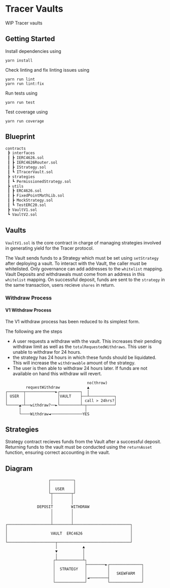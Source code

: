 # Tracer Vaults
WIP Tracer vaults

## Getting Started
Install dependencies using
```
yarn install
```

Check linting and fix linting issues using
```
yarn run lint
yarn run lint:fix
```

Run tests using
```
yarn run test
```

Test coverage using
```
yarn run coverage
```

## Blueprint

```ml
contracts
 ┣ interfaces
 ┃ ┣ IERC4626.sol
 ┃ ┣ IERC4626Router.sol
 ┃ ┣ IStrategy.sol
 ┃ ┗ ITracerVault.sol
 ┣ strategies
 ┃ ┗ PermissionedStrategy.sol
 ┣ utils
 ┃ ┣ ERC4626.sol
 ┃ ┣ FixedPointMathLib.sol
 ┃ ┣ MockStrategy.sol
 ┃ ┗ TestERC20.sol
 ┣ VaultV1.sol
 ┗ VaultV2.sol

```

## Vaults
`VaultV1.sol` is the core contract in charge of managing strategies involved in generating yield for the Tracer protocol.

The Vault sends funds to a Strategy which must be set using `setStrategy` after deploying a vault.
To interact with the Vault, the caller must be whitelisted. Only governance can add addresses to the `whitelist` mapping.
Vault Deposits and withdrawals must come from an address in this `whitelist` mapping.
On successful deposit, funds are sent to the `strategy` in the same transaction, users recieve `shares` in return.
### Withdraw Process
#### V1 Withdraw Process
The V1 withdraw process has been reduced to its simplest form.

The following are the steps
- A user requests a withdraw with the vault. This increases their pending withdraw limit as well as the `totalRequestedWithdraws`. This user is unable to withdraw for 24 hours.
- the strategy has 24 hours in which these funds should be liquidated. This will increase the `withdrawable` amount of the strategy.
- The user is then able to withdraw 24 hours later. If funds are not available on hand this withdraw will revert.
```
                                    no(throw)
         requestWithdraw            ▲
┌───────┬─────────────►┌─────────┐  │
│ USER  │              │VAULT    ├──┴───────────┐
│       │              │         │ call > 24hrs?│
└─────▲─┴──withdraw?──►└─────────┴─┬────────────┘
      │                            │
      └────Withdraw◄──────────────YES
```
## Strategies
Strategy contract recieves funds from the Vault after a successful deposit.
Returning funds to the vault must be conducted using the `returnAsset` function, ensuring correct accounting in the vault.

## Diagram
```
                   ┌──────────┐
                   │          │
                   │  USER    │
                   └┬────────┬┘
                    │        │
                    │        │
              DEPOSIT        WITHDRAW
                    │        │
                    │        │
                    │        │
┌───────────────────┴────────┴─────────────────────────┐
│                                                      │
│                   VAULT  ERC4626                     │
│                                                      │
└─────────────────────┬────────────────────────────────┘
                      │           ▲
                      ▼           │
                      │           │
                     ┌┴───────────┴┐
                     │             ├────────►┌──────────────┐
                     │  STRATEGY   │         │              │
                     │             │         │   SKEWFARM   │
                     │             │◄────────┤              │
                     └─────────────┘         └──────────────┘
```